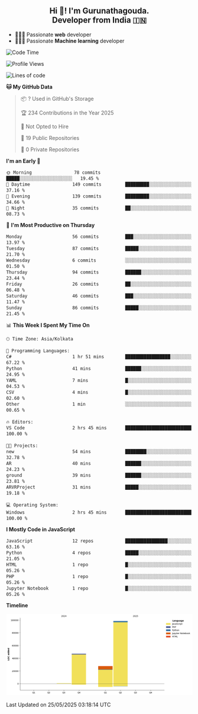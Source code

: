 <h2 align="center">Hi 👋! I'm Gurunathagouda.<br> Developer from India 🇮🇳</h2>
<p align="center">
<a href="https://wakatime.com/@gurunathasmb"></a>

    
</p>


- 👨🏻‍💻 Passionate **web** developer
- 👨🏻‍💻 Passionate **Machine learning** developer


<!--START_SECTION:waka-->
![Code Time](http://img.shields.io/badge/Code%20Time-19%20hrs%2038%20mins-blue)

![Profile Views](http://img.shields.io/badge/Profile%20Views-16-blue)

![Lines of code](https://img.shields.io/badge/From%20Hello%20World%20I%27ve%20Written-173.5%20thousand%20lines%20of%20code-blue)

**🐱 My GitHub Data** 

> 📦 ? Used in GitHub's Storage 
 > 
> 🏆 234 Contributions in the Year 2025
 > 
> 🚫 Not Opted to Hire
 > 
> 📜 19 Public Repositories 
 > 
> 🔑 0 Private Repositories 
 > 
**I'm an Early 🐤** 

```text
🌞 Morning                78 commits          █████░░░░░░░░░░░░░░░░░░░░   19.45 % 
🌆 Daytime                149 commits         █████████░░░░░░░░░░░░░░░░   37.16 % 
🌃 Evening                139 commits         █████████░░░░░░░░░░░░░░░░   34.66 % 
🌙 Night                  35 commits          ██░░░░░░░░░░░░░░░░░░░░░░░   08.73 % 
```
📅 **I'm Most Productive on Thursday** 

```text
Monday                   56 commits          ███░░░░░░░░░░░░░░░░░░░░░░   13.97 % 
Tuesday                  87 commits          █████░░░░░░░░░░░░░░░░░░░░   21.70 % 
Wednesday                6 commits           ░░░░░░░░░░░░░░░░░░░░░░░░░   01.50 % 
Thursday                 94 commits          ██████░░░░░░░░░░░░░░░░░░░   23.44 % 
Friday                   26 commits          ██░░░░░░░░░░░░░░░░░░░░░░░   06.48 % 
Saturday                 46 commits          ███░░░░░░░░░░░░░░░░░░░░░░   11.47 % 
Sunday                   86 commits          █████░░░░░░░░░░░░░░░░░░░░   21.45 % 
```


📊 **This Week I Spent My Time On** 

```text
🕑︎ Time Zone: Asia/Kolkata

💬 Programming Languages: 
C#                       1 hr 51 mins        █████████████████░░░░░░░░   67.22 % 
Python                   41 mins             ██████░░░░░░░░░░░░░░░░░░░   24.95 % 
YAML                     7 mins              █░░░░░░░░░░░░░░░░░░░░░░░░   04.53 % 
CSV                      4 mins              █░░░░░░░░░░░░░░░░░░░░░░░░   02.60 % 
Other                    1 min               ░░░░░░░░░░░░░░░░░░░░░░░░░   00.65 % 

🔥 Editors: 
VS Code                  2 hrs 45 mins       █████████████████████████   100.00 % 

🐱‍💻 Projects: 
new                      54 mins             ████████░░░░░░░░░░░░░░░░░   32.78 % 
AR                       40 mins             ██████░░░░░░░░░░░░░░░░░░░   24.23 % 
ground                   39 mins             ██████░░░░░░░░░░░░░░░░░░░   23.81 % 
ARVRProject              31 mins             █████░░░░░░░░░░░░░░░░░░░░   19.18 % 

💻 Operating System: 
Windows                  2 hrs 45 mins       █████████████████████████   100.00 % 
```

**I Mostly Code in JavaScript** 

```text
JavaScript               12 repos            ████████████████░░░░░░░░░   63.16 % 
Python                   4 repos             █████░░░░░░░░░░░░░░░░░░░░   21.05 % 
HTML                     1 repo              █░░░░░░░░░░░░░░░░░░░░░░░░   05.26 % 
PHP                      1 repo              █░░░░░░░░░░░░░░░░░░░░░░░░   05.26 % 
Jupyter Notebook         1 repo              █░░░░░░░░░░░░░░░░░░░░░░░░   05.26 % 
```



**Timeline**

![Lines of Code chart](https://raw.githubusercontent.com/gurunathasmb/gurunathasmb/main/assets/bar_graph.png)


 Last Updated on 25/05/2025 03:18:14 UTC
<!--END_SECTION:waka-->
